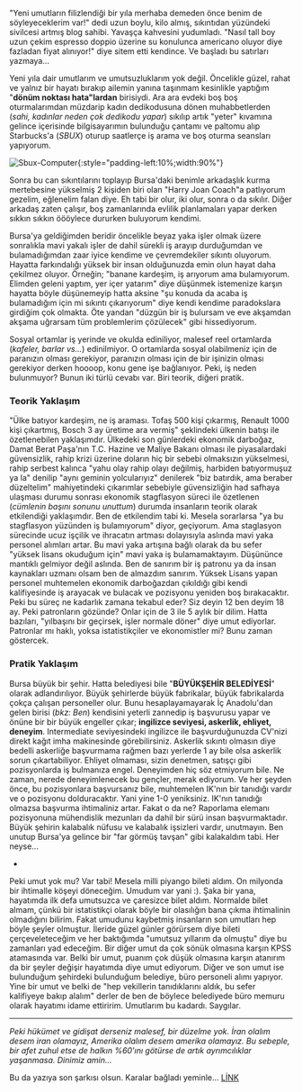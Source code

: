 ﻿---
# layout: single
# name: yeni-yila-girerken
# title: "Yeni Yıla Girerken"
# category: articles
---

"Yeni umutların filizlendiği bir yıla merhaba demeden önce benim de söyleyeceklerim var!" dedi uzun boylu, kilo almış, sıkıntıdan yüzündeki sivilcesi artmış blog sahibi. Yavaşça kahvesini yudumladı. "Nasıl tall boy uzun çekim espresso doppio üzerine su konulunca americano oluyor diye fazladan fiyat alınıyor!" diye sitem etti kendince. Ve başladı bu satırları yazmaya...

Yeni yıla dair umutlarım ve umutsuzluklarım yok değil. Öncelikle güzel, rahat ve yalnız bir hayatı bırakıp ailemin yanına taşınmam kesinlikle yaptığım "**dönüm noktası hata"lardan** birisiydi. Ara ara evdeki boş boş oturmalarımdan müzdarip kadın dedikodusuna dönen muhabbetlerden (*sahi, kadınlar neden çok dedikodu yapar*) sıkılıp artık "yeter" kıvamına gelince içerisinde bilgisayarımın bulunduğu çantamı ve paltomu alıp Starbucks'a (*SBUX*) oturup saatlerçe iş arama ve boş oturma seansları yapıyorum.

![Sbux-Computer](../../assets/images/sbux-computer.png "Work on SBUX"){:style="padding-left:10%;width:90%"}

Sonra bu can sıkıntılarını toplayıp Bursa'daki benimle arkadaşlık kurma mertebesine yükselmiş 2 kişiden biri olan "Harry Joan Coach"a patlıyorum gezelim, eğlenelim falan diye. Eh tabi bir olur, iki olur, sonra o da sıkılır. Diğer arkadaş zaten çalışır, boş zamanlarında evlilik planlamaları yapar derken sıkkın sıkkın öööylece dururken buluyorum kendimi.

Bursa'ya geldiğimden beridir öncelikle beyaz yaka işler olmak üzere sonralıkla mavi yakalı işler de dahil sürekli iş arayıp durduğumdan ve bulamadığımdan zaar iyice kendime ve çevremdekiler sıkıntı oluyorum. Hayatta farkındalığı yüksek bir insan olduğunuzda emin olun hayat daha çekilmez oluyor. Örneğin; "banane kardeşim, iş arıyorum ama bulamıyorum. Elimden geleni yaptım, yer içer yatarım" diye düşünmek istemenize karşın hayatta böyle düşünemeyip hatta aksine "şu konuda da acaba iş bulamadığım için mi sıkıntı çıkarıyorum" diye kendi kendime paradokslara girdiğim çok olmakta. Öte yandan "düzgün bir iş bulursam ve eve akşamdan akşama uğrarsam tüm problemlerim çözülecek" gibi hissediyorum.

Sosyal ortamlar iş yerinde ve okulda ediniliyor, malesef reel ortamlarda (*kafeler, barlar vs...*) edinilmiyor. O ortamlarda sosyal olabilmeniz için de paranızın olması gerekiyor, paranızın olması için de bir işinizin olması gerekiyor derken hoooop, konu gene işe bağlanıyor. Peki, iş neden bulunmuyor? Bunun iki türlü cevabı var. Biri teorik, diğeri pratik.

### Teorik Yaklaşım

"Ülke batıyor kardeşim, ne iş araması. Tofaş 500 kişi çıkarmış, Renault 1000 kişi çıkartmış, Bosch 3 ay üretime ara vermiş" şeklindeki ülkenin batışı ile özetlenebilen yaklaşımdır. Ülkedeki son günlerdeki ekonomik darboğaz, Damat Berat Paşa'nın T.C. Hazine ve Maliye Bakanı olması ile piyasalardaki güvensizlik, rahip krizi üzerine doların hiç bir sebebi olmaksızın yükselmesi, rahip serbest kalınca "yahu olay rahip olayı değilmiş, harbiden batıyormuşuz ya la" denilip "aynı geminin yolcularıyız" denilerek "biz batırdık, ama beraber düzeltelim" mahiyetindeki çıkarımlar sebebiyle güvensizliğin had safhaya ulaşması durumu sonrası ekonomik stagflasyon süreci ile özetlenen (*cümlenin başını sonunu unuttum*) durumda insanların teorik olarak etkilendiği yaklaşımdır. Ben de etkilendim tabi ki. Mesela sorarlarsa "ya bu stagflasyon yüzünden iş bulamıyorum" diyor, geçiyorum. Ama staglasyon sürecinde ucuz işçilik ve ihracatın artması dolayısıyla aslında mavi yaka personel alımları artar. Bu mavi yaka artışına bağlı olarak da bu sefer "yüksek lisans okuduğum için" mavi yaka iş bulamamaktayım. Düşününce mantıklı gelmiyor değil aslında. Ben de sanırım bir iş patronu ya da insan kaynakları uzmanı olsam ben de almazdım sanırım. Yüksek Lisans yapan personel muhtemelen ekonomik darboğazdan çıkıldığı gibi kendi kalifiyesinde iş arayacak ve bulacak ve pozisyonu yeniden boş bırakacaktır. Peki bu süreç ne kadarlık zamana tekabul eder? Siz deyin 12 ben deyim 18 ay. Peki patronların gözünde? Onlar için de 3 ile 5 aylık bir dilim. Hatta bazıları, "yılbaşını bir geçirsek, işler normale döner" diye umut ediyorlar. Patronlar mı haklı, yoksa istatistikçiler ve ekonomistler mi? Bunu zaman göstercek.

### Pratik Yaklaşım

Bursa büyük bir şehir. Hatta belediyesi bile "**BÜYÜKŞEHİR BELEDİYESİ**" olarak adlandırılıyor. Büyük şehirlerde büyük fabrikalar, büyük fabrikalarda çokça çalışan personeller olur. Bunu hesaplayamayarak İç Anadolu'dan gelen birisi (*bkz: Ben*) kendisini yeterli zannedip iş başvurusu yapar ve önüne bir bir büyük engeller çıkar; **ingilizce seviyesi, askerlik, ehliyet, deneyim**. Intermediate seviyesindeki ingilizce ile başvurduğunuzda CV'nizi direkt kağıt imha makinesinde görebilirsiniz. Askerlik sıkıntı olmasın diye bedelli askerliğe başvurmama rağmen bazı yerlerde 1 ay bile olsa askerlik sorun çıkartabiliyor. Ehliyet olmaması, sizin denetmen, satışçı gibi pozisyonlarda iş bulmanıza engel. Deneyimden hiç söz etmiyorum bile. Ne zaman, nerede deneyimlenecek bu gençler, merak ediyorum. Ve her şeyden önce, bu pozisyonlara başvursanız bile, muhtemelen IK'nın bir tanıdığı vardır ve o pozisyonu dolduracaktır. Yani yine 1-0 yeniksiniz. IK'nın tanıdığı olmazsa başvurma ihtimaliniz artar. Fakat o da ne? Raporlama elemanı pozisyonuna mühendislik mezunları da dahil bir sürü insan başvurmaktadır. Büyük şehirin kalabalık nüfusu ve kalabalık işsizleri vardır, unutmayın. Ben unutup Bursa'ya gelince bir "far görmüş tavşan" gibi kalakaldım tabi. Her neyse...

-

Peki umut yok mu? Var tabi! Mesela milli piyango bileti aldım. On milyonda bir ihtimalle köşeyi döneceğim. Umudum var yani :). Şaka bir yana, hayatımda ilk defa umutsuzca ve çaresizce bilet aldım. Normalde bilet almam, çünkü bir istatistikçi olarak böyle bir olasılığın bana çıkma ihtimalinin olmadığını bilirim. Fakat umudunu kaybetmiş insanların son umutları hep böyle şeyler olmuştur. İleride güzel günler görürsem diye bileti çerçeveleteceğim ve her baktığımda "umutsuz yıllarım da olmuştu" diye bu zamanları yad edeceğim. Bir diğer umut da çok sönük olmasına karşın KPSS atamasında var. Belki bir umut, puanım çok düşük olmasına karşın atanırım da bir şeyler değişir hayatımda diye umut ediyorum. Diğer ve son umut ise bulunduğum şehirdeki bulunduğum belediye, büro personeli alımı yapıyor. Yine bir umut ve belki de "hep vekillerin tanıdıklarını aldık, bu sefer kalifiyeye bakıp alalım" derler de ben de böylece belediyede büro memuru olarak hayatımı idame ettiririm. Umutlarım bu kadardı. Saygılar.

---

*Peki hükümet ve gidişat derseniz malesef, bir düzelme yok. İran olalım desem iran olamayız, Amerika olalım desem amerika olamayız. Bu sebeple, bir afet zuhul etse de halkın %60'ını götürse de artık ayrımcılıklar yaşanmasa. Dinimiz amin...*

Bu da yazıya son şarkısı olsun. Karalar bağladı yeminle... [LİNK](https://www.youtube.com/watch?v=o_l4Ab5FRwM)